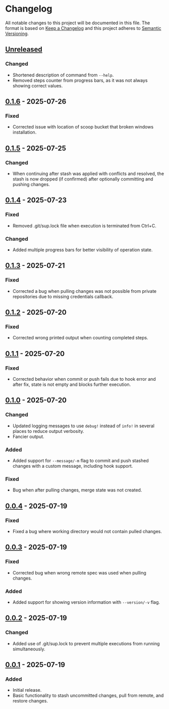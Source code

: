 # Changelog

All notable changes to this project will be documented in this file.
The format is based on [Keep a Changelog](http://keepachangelog.com/)
and this project adheres to [Semantic Versioning](http://semver.org/).

<!-- next-header -->

## [Unreleased]

### Changed

- Shortened description of command from `--help`.
- Removed steps counter from progress bars, as it was not always showing correct values.

## [0.1.6] - 2025-07-26

### Fixed

- Corrected issue with location of scoop bucket that broken windows installation.

## [0.1.5] - 2025-07-25

### Changed

- When continuing after stash was applied with conflicts and resolved, the stash is now dropped (if confirmed) after optionally committing and pushing changes.

## [0.1.4] - 2025-07-23

### Fixed

- Removed .git/sup.lock file when execution is terminated from Ctrl+C.

### Changed

- Added multiple progress bars for better visibility of operation state.

## [0.1.3] - 2025-07-21

### Fixed

- Corrected a bug when pulling changes was not possible from private repositories due to missing credentials callback.

## [0.1.2] - 2025-07-20

### Fixed

- Corrected wrong printed output when counting completed steps.

## [0.1.1] - 2025-07-20

### Fixed

- Corrected behavior when commit or push fails due to hook error and after fix, state is not empty and blocks further execution.

## [0.1.0] - 2025-07-20

### Changed

- Updated logging messages to use `debug!` instead of `info!` in several places to reduce output verbosity.
- Fancier output.

### Added

- Added support for `--message/-m` flag to commit and push stashed changes with a custom message, including hook support.

### Fixed

- Bug when after pulling changes, merge state was not created.

## [0.0.4] - 2025-07-19

### Fixed

- Fixed a bug where working directory would not contain pulled changes.

## [0.0.3] - 2025-07-19

### Fixed

- Corrected bug when wrong remote spec was used when pulling changes.

### Added

- Added support for showing version information with `--version/-v` flag.

## [0.0.2] - 2025-07-19

### Changed

- Added use of .git/sup.lock to prevent multiple executions from running simultaneously.

## [0.0.1] - 2025-07-19

### Added

- Initial release.
- Basic functionality to stash uncommitted changes, pull from remote, and restore changes.

<!-- next-url -->
[Unreleased]: https://github.com/strowk/sup/compare/v0.1.6...HEAD
[0.1.6]: https://github.com/strowk/sup/compare/v0.1.5...v0.1.6
[0.1.5]: https://github.com/strowk/sup/compare/v0.1.4...v0.1.5
[0.1.4]: https://github.com/strowk/sup/compare/v0.1.3...v0.1.4
[0.1.3]: https://github.com/strowk/sup/compare/v0.1.2...v0.1.3
[0.1.2]: https://github.com/strowk/sup/compare/v0.1.1...v0.1.2
[0.1.1]: https://github.com/strowk/sup/compare/v0.1.0...v0.1.1
[0.1.0]: https://github.com/strowk/sup/compare/v0.0.4...v0.1.0
[0.0.4]: https://github.com/strowk/sup/compare/v0.0.3...v0.0.4
[0.0.3]: https://github.com/strowk/sup/compare/v0.0.2...v0.0.3
[0.0.2]: https://github.com/strowk/sup/compare/v0.0.1...v0.0.2
[0.0.1]: https://github.com/strowk/sup/releases/tag/v0.0.1
